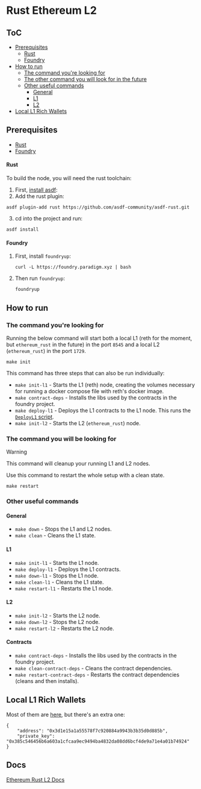 # Rust Ethereum L2

## ToC

- [Prerequisites](#prerequisites)
    - [Rust](#rust)
    - [Foundry](#foundry)
- [How to run](#how-to-run)
    - [The command you're looking for](#the-command-youre-looking-for)
    - [The other command you will look for in the future](#the-other-command-you-will-look-for-in-the-future)
    - [Other useful commands](#other-useful-commands)
        - [General](#general)
        - [L1](#l1)
        - [L2](#l2)
- [Local L1 Rich Wallets](#local-l1-rich-wallets)

## Prerequisites

- [Rust](#rust)
- [Foundry](#foundry)

#### Rust

To build the node, you will need the rust toolchain:

1. First, [install asdf](https://asdf-vm.com/guide/getting-started.html):
2. Add the rust plugin:
```shell
asdf plugin-add rust https://github.com/asdf-community/asdf-rust.git
```
3. cd into the project and run:
```shell
asdf install
```

#### Foundry

1. First, install `foundryup`:
    ```shell
    curl -L https://foundry.paradigm.xyz | bash
    ```
2. Then run `foundryup`:
    ```shell
    foundryup
    ```

## How to run

### The command you're looking for

Running the below command will start both a local L1 (reth for the moment, but `ethereum_rust` in the future) in the port `8545` and a local L2 (`ethereum_rust`) in the port `1729`.

```
make init
```

This command has three steps that can also be run individually:

- `make init-l1` - Starts the L1 (reth) node, creating the volumes necessary for running a docker compose file with reth's docker image.
- `make contract-deps` - Installs the libs used by the contracts in the foundry project.
- `make deploy-l1` - Deploys the L1 contracts to the L1 node. This runs the [`DeployL1` script](./contracts/script/DeployL1.s.sol).
- `make init-l2` - Starts the L2 (`ethereum_rust`) node.

### The command you will be looking for

> [!WARNING]
> This command will cleanup your running L1 and L2 nodes.

Use this command to restart the whole setup with a clean state.

```
make restart
```

### Other useful commands

#### General

- `make down` - Stops the L1 and L2 nodes.
- `make clean` - Cleans the L1 state.

#### L1

- `make init-l1` - Starts the L1 node.
- `make deploy-l1` - Deploys the L1 contracts.
- `make down-l1` - Stops the L1 node.
- `make clean-l1` - Cleans the L1 state.
- `make restart-l1` - Restarts the L1 node.

#### L2

- `make init-l2` - Starts the L2 node.
- `make down-l2` - Stops the L2 node.
- `make restart-l2` - Restarts the L2 node.

#### Contracts

- `make contract-deps` - Installs the libs used by the contracts in the foundry project.
- `make clean-contract-deps` - Cleans the contract dependencies.
- `make restart-contract-deps` - Restarts the contract dependencies (cleans and then installs).

## Local L1 Rich Wallets

Most of them are [here](https://github.com/ethpandaops/ethereum-package/blob/main/src/prelaunch_data_generator/genesis_constants/genesis_constants.star), but there's an extra one:

```
{
    "address": "0x3d1e15a1a55578f7c920884a9943b3b35d0d885b",
    "private_key": "0x385c546456b6a603a1cfcaa9ec9494ba4832da08dd6bcf4de9a71e4a01b74924"
}
```

## Docs

[Ethereum Rust L2 Docs](./docs/README.md)
